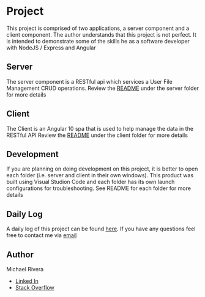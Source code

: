 # Project

This project is comprised of two applications, a server component and a client component. The author understands that this project is not perfect. It is intended to demonstrate some of the skills he as a software developer with NodeJS / Express and Angular

## Server

The server component is a RESTful api which services a User File Management CRUD operations.
Review the [README](./server/README.md) under the server folder for more details

## Client

The Client is an Angular 10 spa that is used to help manage the data in the RESTful API
Review the [README](./client/README.md) under the client folder for more details

## Development

If you are planning on doing development on this project, it is better to open each folder (i.e. server and client in their own windows). This product was built using Visual Studion Code and each folder has its own launch configurations for troubleshooting. See README for each folder for more details

## Daily Log

A daily log of this project can be found [here](https://docs.google.com/document/d/1t-FExo2lKPxNdKB-c9myrs9MTWz9H_ewJzR6uhVpuH0/edit?usp=sharing). If you have any questions feel free to contact me via [email](thxmike@gmail.com)

## Author

Michael Rivera

- [Linked In](https://www.linkedin.com/in/thxmike/)
- [Stack Overflow](https://stackoverflow.com/users/10603751/thxmike)